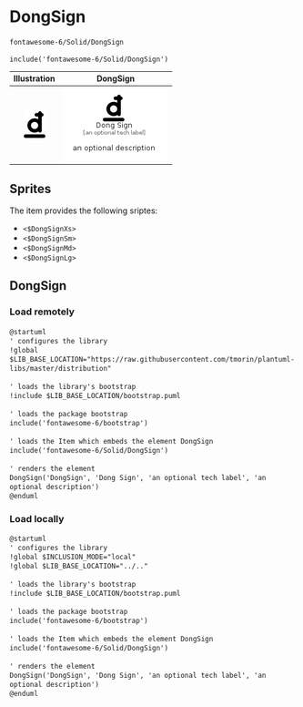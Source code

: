 # DongSign


```text
fontawesome-6/Solid/DongSign
```

```text
include('fontawesome-6/Solid/DongSign')
```



| Illustration | DongSign |
| :---: | :---: |
| ![illustration for Illustration](../../fontawesome-6/Solid/DongSign.png) | ![illustration for DongSign](../../fontawesome-6/Solid/DongSign.Local.png) |



## Sprites
The item provides the following sriptes:

- `<$DongSignXs>`
- `<$DongSignSm>`
- `<$DongSignMd>`
- `<$DongSignLg>`





## DongSign

### Load remotely
```plantuml
@startuml
' configures the library
!global $LIB_BASE_LOCATION="https://raw.githubusercontent.com/tmorin/plantuml-libs/master/distribution"

' loads the library's bootstrap
!include $LIB_BASE_LOCATION/bootstrap.puml

' loads the package bootstrap
include('fontawesome-6/bootstrap')

' loads the Item which embeds the element DongSign
include('fontawesome-6/Solid/DongSign')

' renders the element
DongSign('DongSign', 'Dong Sign', 'an optional tech label', 'an optional description')
@enduml
```

### Load locally
```plantuml
@startuml
' configures the library
!global $INCLUSION_MODE="local"
!global $LIB_BASE_LOCATION="../.."

' loads the library's bootstrap
!include $LIB_BASE_LOCATION/bootstrap.puml

' loads the package bootstrap
include('fontawesome-6/bootstrap')

' loads the Item which embeds the element DongSign
include('fontawesome-6/Solid/DongSign')

' renders the element
DongSign('DongSign', 'Dong Sign', 'an optional tech label', 'an optional description')
@enduml
```


